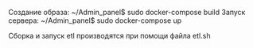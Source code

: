 Создание образа:
~/Admin_panel$ sudo docker-compose build
Запуск сервера:
~/Admin_panel$ sudo docker-compose up

Сборка и запуск etl производятся при помощи файла etl.sh

